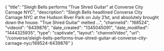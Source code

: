 {
    "title": "Sleigh Bells performs \"True Shred Guitar\" at Converse City Carnage NYC",
    "description": "Sleigh Bells headlined Converse City Carnage NYC at the Hudson River Park on July 21st, and absolutely brought down the house. \"True Shred Guitar\" melted ...",
    "channelid": "168524",
    "videoid": "6439876",
    "date_created": "1345045091",
    "date_modified": "1444325935",
    "type": "captivate",
    "layout": "channelVideo",
    "url": "\/converse\/sleigh-bells-performs-true-shred-guitar-at-converse-city-carnage-nyc\/168524-6439876"
}